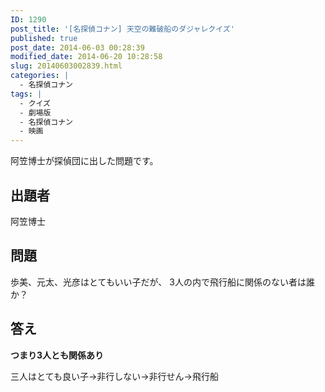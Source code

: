```yaml
---
ID: 1290
post_title: '[名探偵コナン] 天空の難破船のダジャレクイズ'
published: true
post_date: 2014-06-03 00:28:39
modified_date: 2014-06-20 10:28:58
slug: 20140603002839.html
categories: |
  - 名探偵コナン
tags: |
  - クイズ
  - 劇場版
  - 名探偵コナン
  - 映画
---
```

阿笠博士が探偵団に出した問題です。
<!--more-->
<h2>出題者</h2>
阿笠博士

<h2>問題</h2>
歩美、元太、光彦はとてもいい子だが、
3人の内で飛行船に関係のない者は誰か？

<h2>答え</h2>
<strong>つまり3人とも関係あり</strong>

三人はとても良い子→非行しない→非行せん→飛行船